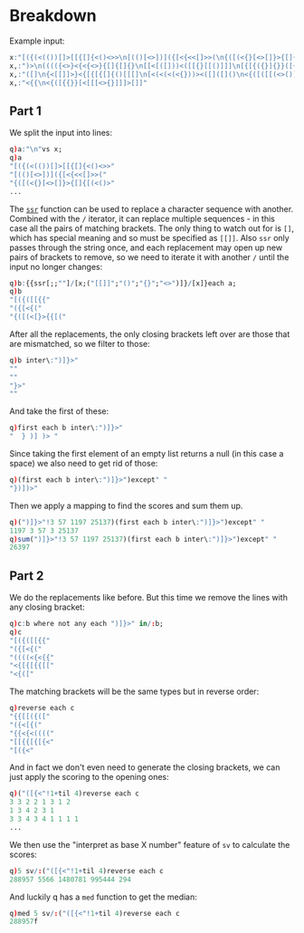 # Breakdown
Example input:
```q
x:"[({(<(())[]>[[{[]{<()<>>\n[(()[<>])]({[<{<<[]>>(\n{([(<{}[<>[]}>{[]{[(<(";
x,:")>\n(((({<>}<{<{<>}{[]{[]{}\n[[<[([]))<([[{}[[()]]]\n[{[{({}]{}}([{[{{{}}";
x,:"([]\n{<[[]]>}<{[{[{[]{()[[[]\n[<(<(<(<{}))><([]([]()\n<{([([[(<>()){}]>(<";
x,:"<{{\n<{([{{}}[<[[[<>{}]]]>[]]"
```

## Part 1
We split the input into lines:
```q
q)a:"\n"vs x;
q)a
"[({(<(())[]>[[{[]{<()<>>"
"[(()[<>])]({[<{<<[]>>("
"{([(<{}[<>[]}>{[]{[(<()>"
...
```

The [`ssr`](https://code.kx.com/q/ref/ss/#ssr) function can be used to replace a character sequence with another. Combined with the `/`
iterator, it can replace multiple sequences - in this case all the pairs of matching brackets. The
only thing to watch out for is `[]`, which has special meaning and so must be specified as `[[]]`.
Also `ssr` only passes through the string once, and each replacement may open up new pairs of
brackets to remove, so we need to iterate it with another `/` until the input no longer changes:
```q
q)b:{{ssr[;;""]/[x;("[[]]";"()";"{}";"<>")]}/[x]}each a;
q)b
"[({([[{{"
"({[<{("
"{([(<[}>{{[("
```
After all the replacements, the only closing brackets left over are those that are mismatched, so
we filter to those:
```q
q)b inter\:")]}>"
""
""
"}>"
""
```
And take the first of these:
```q
q)first each b inter\:")]}>"
"  } )] )> "
```
Since taking the first element of an empty list returns a null (in this case a space) we also need
to get rid of those:
```q
q)(first each b inter\:")]}>")except" "
"})])>"
```
Then we apply a mapping to find the scores and sum them up.
```q
q)(")]}>"!3 57 1197 25137)(first each b inter\:")]}>")except" "
1197 3 57 3 25137
q)sum(")]}>"!3 57 1197 25137)(first each b inter\:")]}>")except" "
26397
```

## Part 2
We do the replacements like before. But this time we remove the lines with any closing bracket:
```q
q)c:b where not any each ")]}>" in/:b;
q)c
"[({([[{{"
"({[<{("
"((((<{<{{"
"<{[{[{{[["
"<{(["
```
The matching brackets will be the same types but in reverse order:
```q
q)reverse each c
"{{[[({(["
"({<[{("
"{{<{<(((("
"[[{{[{[{<"
"[({<"
```
And in fact we don't even need to generate the closing brackets, we can just apply the scoring to
the opening ones:
```q
q)("([{<"!1+til 4)reverse each c
3 3 2 2 1 3 1 2
1 3 4 2 3 1
3 3 4 3 4 1 1 1 1
...
```
We then use the "interpret as base X number" feature of `sv` to calculate the scores:
```q
q)5 sv/:("([{<"!1+til 4)reverse each c
288957 5566 1480781 995444 294
```
And luckily q has a `med` function to get the median:
```q
q)med 5 sv/:("([{<"!1+til 4)reverse each c
288957f
```

